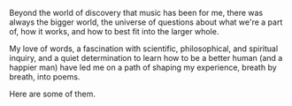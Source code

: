 <!-- The introduction for both post listings (both life and love poems). -->

Beyond the world of discovery that music has been for me, there was always the bigger world, the universe of questions about what we're a part of, how it works, and how to best fit into the larger whole.

My love of words, a fascination with scientific, philosophical, and spiritual inquiry, and a quiet determination to learn how to be a better human (and a happier man) have led me on a path of shaping my experience, breath by breath, into poems.

Here are some of them.
